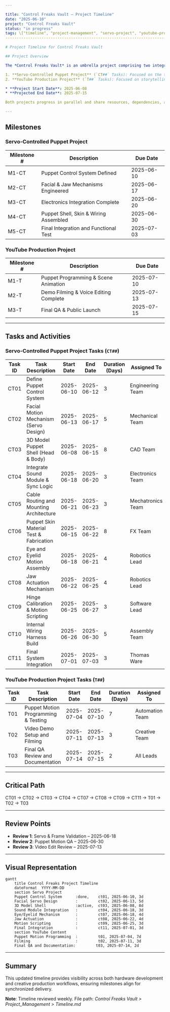 ```yaml
---

title: "Control Freaks Vault – Project Timeline"
date: "2025-06-10"
project: "Control Freaks Vault"
status: "in progress"
tags: \["timeline", "project-management", "servo-project", "youtube-production"]
--------------------------------------------------------------------------------

# Project Timeline for Control Freaks Vault

## Project Overview

The *Control Freaks Vault* is an umbrella project comprising two integrated yet distinct tracks:

1. **Servo-Controlled Puppet Project** (`CT##` Tasks): Focused on the technical and mechanical development of animatronic puppets.
2. **YouTube Production Project** (`T##` Tasks): Focused on storytelling, video production, and content creation using the puppets.

* **Project Start Date**: 2025-06-08
* **Projected End Date**: 2025-07-15

Both projects progress in parallel and share resources, dependencies, and coordination milestones.

---
```


## Milestones

### Servo-Controlled Puppet Project

| Milestone # | Description                           | Due Date   |
| ----------- | ------------------------------------- | ---------- |
| M1-CT       | Puppet Control System Defined         | 2025-06-10 |
| M2-CT       | Facial & Jaw Mechanisms Engineered    | 2025-06-17 |
| M3-CT       | Electronics Integration Complete      | 2025-06-20 |
| M4-CT       | Puppet Shell, Skin & Wiring Assembled | 2025-06-30 |
| M5-CT       | Final Integration and Functional Test | 2025-07-03 |

### YouTube Production Project

| Milestone # | Description                           | Due Date   |
| ----------- | ------------------------------------- | ---------- |
| M1-T        | Puppet Programming & Scene Animation  | 2025-07-10 |
| M2-T        | Demo Filming & Voice Editing Complete | 2025-07-13 |
| M3-T        | Final QA & Public Launch              | 2025-07-15 |

---

## Tasks and Activities

### Servo-Controlled Puppet Project Tasks (`CT##`)

| Task ID | Task Description                        | Start Date | End Date   | Duration (Days) | Assigned To       | Status      | % Complete |
| ------- | --------------------------------------- | ---------- | ---------- | --------------- | ----------------- | ----------- | ---------- |
| CT01    | Define Puppet Control System            | 2025-06-10 | 2025-06-12 | 3               | Engineering Team  | Not Started | 0%         |
| CT02    | Facial Motion Mechanism (Servo Design)  | 2025-06-13 | 2025-06-17 | 5               | Mechanical Team   | Not Started | 0%         |
| CT03    | 3D Model Puppet Shell (Head & Body)     | 2025-06-08 | 2025-06-15 | 8               | CAD Team          | In Progress | 60%        |
| CT04    | Integrate Sound Module & Sync Logic     | 2025-06-18 | 2025-06-20 | 3               | Electronics Team  | Not Started | 0%         |
| CT05    | Cable Routing and Mounting Architecture | 2025-06-21 | 2025-06-23 | 3               | Mechatronics Team | Not Started | 0%         |
| CT06    | Puppet Skin Material Test & Fabrication | 2025-06-15 | 2025-06-22 | 8               | FX Team           | Not Started | 0%         |
| CT07    | Eye and Eyelid Motion Assembly          | 2025-06-18 | 2025-06-21 | 4               | Robotics Lead     | Not Started | 0%         |
| CT08    | Jaw Actuation Mechanism                 | 2025-06-22 | 2025-06-25 | 4               | Robotics Lead     | Not Started | 0%         |
| CT09    | Hinge Calibration & Motion Scripting    | 2025-06-25 | 2025-06-27 | 3               | Software Lead     | Not Started | 0%         |
| CT10    | Internal Wiring Harness Build           | 2025-06-26 | 2025-06-30 | 5               | Assembly Team     | Not Started | 0%         |
| CT11    | Final System Integration                | 2025-07-01 | 2025-07-03 | 3               | Thomas Ware       | Not Started | 0%         |

### YouTube Production Project Tasks (`T##`)

| Task ID | Task Description                    | Start Date | End Date   | Duration (Days) | Assigned To     | Status      | % Complete |
| ------- | ----------------------------------- | ---------- | ---------- | --------------- | --------------- | ----------- | ---------- |
| T01     | Puppet Motion Programming & Testing | 2025-07-04 | 2025-07-10 | 7               | Automation Team | Not Started | 0%         |
| T02     | Video Demo Setup and Filming        | 2025-07-11 | 2025-07-13 | 3               | Creative Team   | Not Started | 0%         |
| T03     | Final QA Review and Documentation   | 2025-07-14 | 2025-07-15 | 2               | All Leads       | Not Started | 0%         |

---

## Critical Path

CT01 → CT02 → CT03 → CT04 → CT07 → CT08 → CT09 → CT11 → T01 → T02 → T03

---

## Review Points

* **Review 1**: Servo & Frame Validation – 2025-06-18
* **Review 2**: Puppet Motion QA – 2025-06-30
* **Review 3**: Video Edit Review – 2025-07-13

---

## Visual Representation

```mermaid
gantt
    title Control Freaks Project Timeline
    dateFormat  YYYY-MM-DD
    section Servo Project
    Puppet Control System      :done,    ct01, 2025-06-10, 3d
    Facial Servo Design        :         ct02, 2025-06-13, 5d
    3D Model Shell             :active,  ct03, 2025-06-08, 8d
    Sound Module Integration   :         ct04, 2025-06-18, 3d
    Eye/Eyelid Mechanism       :         ct07, 2025-06-18, 4d
    Jaw Actuation              :         ct08, 2025-06-22, 4d
    Motion Scripting           :         ct09, 2025-06-25, 3d
    Final Integration          :         ct11, 2025-07-01, 3d
    section YouTube Content
    Puppet Motion Programming  :         t01, 2025-07-04, 7d
    Filming                    :         t02, 2025-07-11, 3d
    Final QA and Documentation:         t03, 2025-07-14, 2d
```

---

## Summary

This updated timeline provides visibility across both hardware development and creative production workflows, ensuring milestones align for synchronized delivery.

**Note**: Timeline reviewed weekly. File path: *Control Freaks Vault > Project\_Management > Timeline.md*
